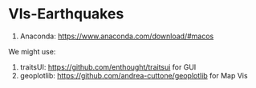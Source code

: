# VIs-Earthquakes

1. Anaconda: https://www.anaconda.com/download/#macos

We might use: 
1. traitsUI: https://github.com/enthought/traitsui for GUI
2. geoplotlib: https://github.com/andrea-cuttone/geoplotlib for Map Vis
